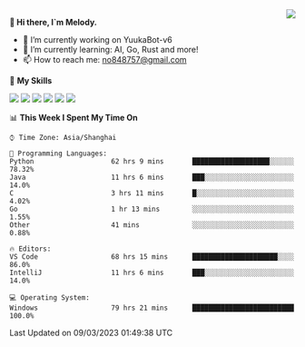 <a href="#">
  <img align="right" src="https://github-readme-stats.vercel.app/api?username=melodyyuuka&count_private=true&show_icons=true" />
</a>

**👋 Hi there, I`m Melody.**

- 🔭 I’m currently working on YuukaBot-v6
- 🌱 I’m currently learning: AI, Go, Rust and more!
- 📫 How to reach me: no848757@gmail.com

🌟 **My Skills** 

![](https://img.shields.io/badge/-Python-3e74a2?style=flat-square&logo=Python&logoColor=fff)
![](https://img.shields.io/badge/-Java-007396?style=flat-square&logo=OpenJDK&logoColor=fff)
![](https://img.shields.io/badge/-Node.js-339933?style=flat-square&logo=Node.js&logoColor=fff)
![](https://img.shields.io/badge/-Git-f05032?style=flat-square&logo=git&logoColor=fff)
![](https://img.shields.io/badge/-PostgreSQL-4169e1?style=flat-square&logo=PostgreSQL&logoColor=fff)
![](https://img.shields.io/badge/-VSCode-007acc?style=flat-square&logo=Visual-Studio-Code&logoColor=fff)


<!--START_SECTION:waka-->
📊 **This Week I Spent My Time On** 

```text
⌚︎ Time Zone: Asia/Shanghai

💬 Programming Languages: 
Python                   62 hrs 9 mins       ███████████████████░░░░░░   78.32% 
Java                     11 hrs 6 mins       ███░░░░░░░░░░░░░░░░░░░░░░   14.0% 
C                        3 hrs 11 mins       █░░░░░░░░░░░░░░░░░░░░░░░░   4.02% 
Go                       1 hr 13 mins        ░░░░░░░░░░░░░░░░░░░░░░░░░   1.55% 
Other                    41 mins             ░░░░░░░░░░░░░░░░░░░░░░░░░   0.88%

🔥 Editors: 
VS Code                  68 hrs 15 mins      █████████████████████░░░░   86.0% 
IntelliJ                 11 hrs 6 mins       ███░░░░░░░░░░░░░░░░░░░░░░   14.0%

💻 Operating System: 
Windows                  79 hrs 21 mins      █████████████████████████   100.0%

```


 Last Updated on 09/03/2023 01:49:38 UTC
<!--END_SECTION:waka-->
